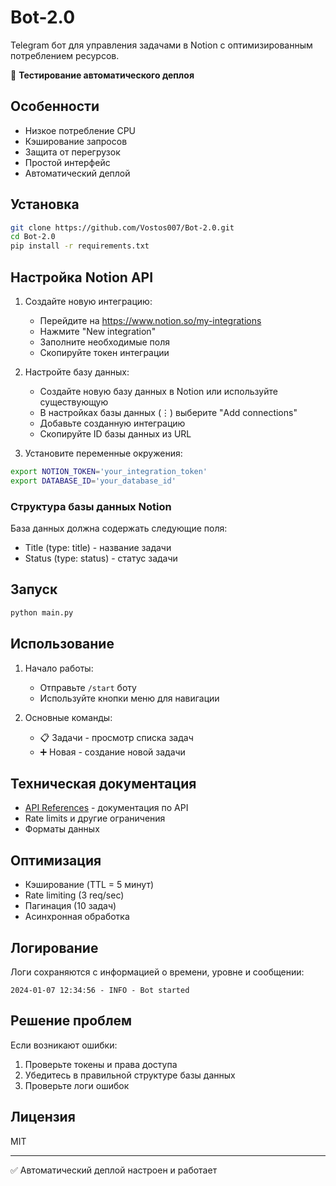 # Bot-2.0

Telegram бот для управления задачами в Notion с оптимизированным потреблением ресурсов.

🚀 **Тестирование автоматического деплоя**

## Особенности
- Низкое потребление CPU
- Кэширование запросов
- Защита от перегрузок
- Простой интерфейс
- Автоматический деплой

## Установка

```bash
git clone https://github.com/Vostos007/Bot-2.0.git
cd Bot-2.0
pip install -r requirements.txt
```

## Настройка Notion API

1. Создайте новую интеграцию:
   - Перейдите на https://www.notion.so/my-integrations
   - Нажмите "New integration"
   - Заполните необходимые поля
   - Скопируйте токен интеграции

2. Настройте базу данных:
   - Создайте новую базу данных в Notion или используйте существующую
   - В настройках базы данных (⋮) выберите "Add connections"
   - Добавьте созданную интеграцию
   - Скопируйте ID базы данных из URL

3. Установите переменные окружения:
```bash
export NOTION_TOKEN='your_integration_token'
export DATABASE_ID='your_database_id'
```

### Структура базы данных Notion
База данных должна содержать следующие поля:
- Title (type: title) - название задачи
- Status (type: status) - статус задачи

## Запуск

```bash
python main.py
```

## Использование

1. Начало работы:
   - Отправьте `/start` боту
   - Используйте кнопки меню для навигации

2. Основные команды:
   - 📋 Задачи - просмотр списка задач
   - ➕ Новая - создание новой задачи

## Техническая документация

- [API References](docs/API_REFERENCES.md) - документация по API
- Rate limits и другие ограничения
- Форматы данных

## Оптимизация

- Кэширование (TTL = 5 минут)
- Rate limiting (3 req/sec)
- Пагинация (10 задач)
- Асинхронная обработка

## Логирование

Логи сохраняются с информацией о времени, уровне и сообщении:
```
2024-01-07 12:34:56 - INFO - Bot started
```

## Решение проблем

Если возникают ошибки:
1. Проверьте токены и права доступа
2. Убедитесь в правильной структуре базы данных
3. Проверьте логи ошибок

## Лицензия

MIT

---
✅ Автоматический деплой настроен и работает
